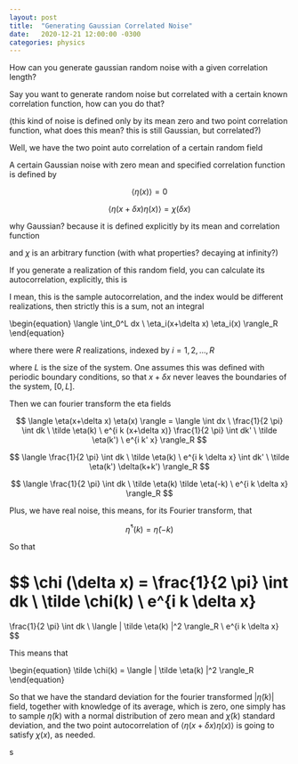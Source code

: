 ```yaml
---
layout: post
title:  "Generating Gaussian Correlated Noise"
date:   2020-12-21 12:00:00 -0300
categories: physics
---
```


How can you generate gaussian random noise with a given correlation length?

Say you want to generate random noise but correlated with
a certain known correlation function, how can you do that?

(this kind of noise is defined only by its
mean zero and two point correlation function, what
does this mean? this is still Gaussian, but correlated?)

Well, we have the two point auto correlation of a certain
random field

A certain Gaussian noise with zero mean and specified
correlation function is defined by

$$ \langle \eta(x) \rangle = 0 $$

$$
 \langle \eta(x+\delta x) \eta(x) \rangle = \chi (\delta x)
$$

why Gaussian? because it is defined explicitly
by its mean and correlation function

and $\chi$ is an arbitrary function (with what properties?
decaying at infinity?)

If you generate a realization of this random field, you can calculate
its autocorrelation, explicitly, this is

I mean, this is the sample autocorrelation,
and the index would be different realizations, then strictly
this is a sum, not an integral

\begin{equation}
 \langle \int_0^L dx \ \eta_i(x+\delta x) \eta_i(x) \rangle_R
\end{equation}

where there were $R$ realizations, indexed by $i = 1, 2, \ldots, R$

where $L$ is the size of the system. One assumes this was defined
with periodic boundary conditions, so that $x+\delta x$ never
leaves the boundaries of the system, $[0,L]$.

Then we can fourier transform the eta fields

$$
  \langle \eta(x+\delta x) \eta(x) \rangle =
  \langle \int dx \
  \frac{1}{2 \pi} \int dk \ \tilde \eta(k) \ e^{i k (x+\delta x)}
  \frac{1}{2 \pi} \int dk' \ \tilde \eta(k') \ e^{i k' x} \rangle_R
$$

$$
  \langle \frac{1}{2 \pi}
  \int dk \ \tilde \eta(k) \ e^{i k \delta x}
  \int dk' \ \tilde \eta(k') \delta(k+k') \rangle_R
$$

$$
  \langle \frac{1}{2 \pi}
  \int dk \ \tilde \eta(k) \tilde \eta(-k) \ e^{i k \delta x} \rangle_R
$$

Plus, we have real noise, this means, for its Fourier transform,
that

$$
\tilde \eta^*(k) = \tilde \eta(-k)
$$

So that

$$
  \chi (\delta x) = \frac{1}{2 \pi} \int dk \ \tilde \chi(k) \ e^{i k \delta x}
  =
  \frac{1}{2 \pi}
  \int dk \ \langle | \tilde \eta(k) |^2 \rangle_R \ e^{i k \delta x}
$$

This means that

\begin{equation}
 \tilde \chi(k) = \langle | \tilde \eta(k) |^2 \rangle_R
\end{equation}

So that we have the standard deviation for the fourier transformed
$|\tilde \eta(k)|$ field, together with knowledge of its
average, which is zero, one simply has to sample $\tilde \eta(k)$
with a normal distribution of zero mean and
$\tilde \chi(k)$ standard deviation, and the two point autocorrelation
of  $\langle \eta(x+\delta x) \eta(x) \rangle$
is going to satisfy $\chi(x)$, as needed.

s